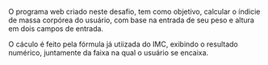 O programa web criado neste desafio, tem como objetivo, calcular o índicie de massa corpórea do usuário, com base na entrada de seu peso e altura em dois campos de entrada.

O cáculo é feito pela fórmula já utiizada do IMC, exibindo o resultado numérico, juntamente da faixa na qual o usuário se encaixa.